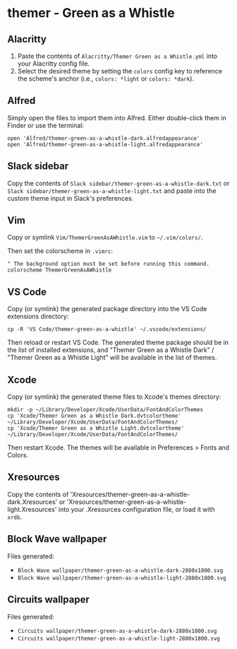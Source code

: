 # themer - Green as a Whistle

## Alacritty

1. Paste the contents of `Alacritty/Themer Green as a Whistle.yml` into your Alacritty config file.
2. Select the desired theme by setting the `colors` config key to reference the scheme's anchor (i.e., `colors: *light` or `colors: *dark`).

## Alfred

Simply open the files to import them into Alfred. Either double-click them in Finder or use the terminal:

```
open 'Alfred/themer-green-as-a-whistle-dark.alfredappearance'
open 'Alfred/themer-green-as-a-whistle-light.alfredappearance'
```

## Slack sidebar

Copy the contents of `Slack sidebar/themer-green-as-a-whistle-dark.txt` or `Slack sidebar/themer-green-as-a-whistle-light.txt` and paste into the custom theme input in Slack's preferences.

## Vim

Copy or symlink `Vim/ThemerGreenAsAWhistle.vim` to `~/.vim/colors/`.

Then set the colorscheme in `.vimrc`:

```
" The background option must be set before running this command.
colorscheme ThemerGreenAsAWhistle
```

## VS Code

Copy (or symlink) the generated package directory into the VS Code extensions directory:

```
cp -R 'VS Code/themer-green-as-a-whistle' ~/.vscode/extensions/
```

Then reload or restart VS Code. The generated theme package should be in the list of installed extensions, and "Themer Green as a Whistle Dark" / "Themer Green as a Whistle Light" will be available in the list of themes.

## Xcode

Copy (or symlink) the generated theme files to Xcode's themes directory:

```
mkdir -p ~/Library/Developer/Xcode/UserData/FontAndColorThemes
cp 'Xcode/Themer Green as a Whistle Dark.dvtcolortheme' ~/Library/Developer/Xcode/UserData/FontAndColorThemes/
cp 'Xcode/Themer Green as a Whistle Light.dvtcolortheme' ~/Library/Developer/Xcode/UserData/FontAndColorThemes/
```

Then restart Xcode. The themes will be available in Preferences > Fonts and Colors.

## Xresources

Copy the contents of 'Xresources/themer-green-as-a-whistle-dark.Xresources' or 'Xresources/themer-green-as-a-whistle-light.Xresources' into your .Xresources configuration file, or load it with `xrdb`.

## Block Wave wallpaper

Files generated:

* `Block Wave wallpaper/themer-green-as-a-whistle-dark-2880x1800.svg`
* `Block Wave wallpaper/themer-green-as-a-whistle-light-2880x1800.svg`

## Circuits wallpaper

Files generated:

* `Circuits wallpaper/themer-green-as-a-whistle-dark-2880x1800.svg`
* `Circuits wallpaper/themer-green-as-a-whistle-light-2880x1800.svg`